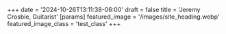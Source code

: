 +++
date = '2024-10-26T13:11:38-06:00'
draft = false
title = 'Jeremy Crosbie, Guitarist'
[params]
	featured_image = '/images/site_heading.webp'
	featured_image_class = 'test_class'
+++

